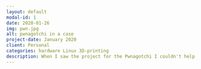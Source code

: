 ```yaml
---
layout: default
modal-id: 1
date: 2020-01-26
img: pwn.jpg
alt: pwnagotchi in a case
project-date: January 2020
client: Personal
categories: hardware Linux 3D-printing
description: When I saw the project for the Pwnagotchi I couldn't help it, I had to make one. The face was just too cute, and after having a Tamagotchi as a child it brought back memories. This project was a test of my 3D design skills and my soldering skills. I designed the case and added an external antenna and a real time clock.
---
```

